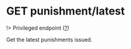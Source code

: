 # <span class="badge badge-light">GET</span> <span class="badge badge-light">punishment/latest</span>

!> Privileged endpoint ([?](privileged.md))

Get the latest punishments issued.

